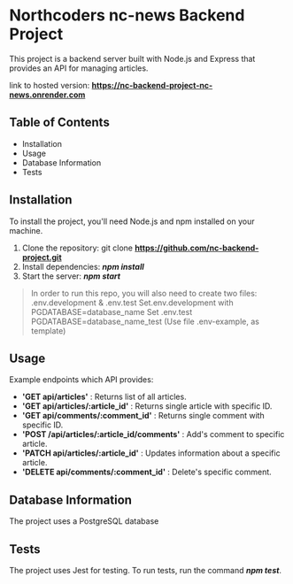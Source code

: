 # **Northcoders nc-news Backend Project**

This project is a backend server built with Node.js and Express that provides an
API for managing articles.

link to hosted version: **https://nc-backend-project-nc-news.onrender.com**

## **Table of Contents**

- Installation
- Usage
- Database Information
- Tests

## **Installation**

To install the project, you'll need Node.js and npm installed on your machine.

1. Clone the repository: git clone **https://github.com/nc-backend-project.git**
2. Install dependencies: **_npm install_**
3. Start the server: **_npm start_**

> In order to run this repo, you will also need to create two files:
> .env.development & .env.test Set.env.development with PGDATABASE=database_name
> Set .env.test PGDATABASE=database_name_test (Use file .env-example, as
> template)

## **Usage**

Example endpoints which API provides:

- **'GET api/articles'** : Returns list of all articles.
- **'GET api/articles/:article_id'** : Returns single article with specific ID.
- **'GET api/comments/:comment_id'** : Returns single comment with specific ID.
- **'POST /api/articles/:article_id/comments'** : Add's comment to specific
  article.
- **'PATCH api/articles/:article_id'** : Updates information about a specific
  article.
- **'DELETE api/comments/:comment_id'** : Delete's specific comment.

## **Database Information**

The project uses a PostgreSQL database

## **Tests**

The project uses Jest for testing. To run tests, run the command **_npm test_**.
